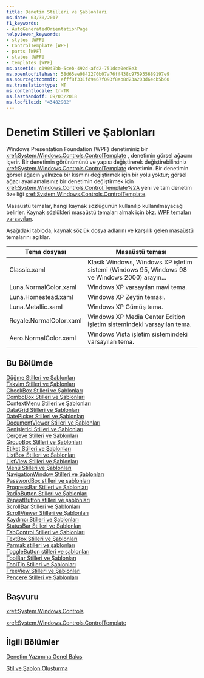 ```yaml
---
title: Denetim Stilleri ve Şablonları
ms.date: 03/30/2017
f1_keywords:
- AutoGeneratedOrientationPage
helpviewer_keywords:
- styles [WPF]
- ControlTemplate [WPF]
- parts [WPF]
- states [WPF]
- templates [WPF]
ms.assetid: c19049bb-5ceb-492d-afd2-751dca0ed8e3
ms.openlocfilehash: 58d65ee9842270b07a76ff438c975955689197e9
ms.sourcegitcommit: efff8f331fd9467f093f8ab8d23a203d6ecb5b60
ms.translationtype: MT
ms.contentlocale: tr-TR
ms.lasthandoff: 09/03/2018
ms.locfileid: "43482982"
---
```

# <a name="control-styles-and-templates"></a>Denetim Stilleri ve Şablonları
Windows Presentation Foundation (WPF) denetiminiz bir <xref:System.Windows.Controls.ControlTemplate> , denetimin görsel ağacını içerir. Bir denetimin görünümünü ve yapısı değiştirerek değiştirebilirsiniz <xref:System.Windows.Controls.ControlTemplate> denetimin. Bir denetimin görsel ağacın yalnızca bir kısmını değiştirmek için bir yolu yoktur; görsel ağacı ayarlamalısınız bir denetimin değiştirmek için <xref:System.Windows.Controls.Control.Template%2A> yeni ve tam denetim özelliği <xref:System.Windows.Controls.ControlTemplate>.  
  
 Masaüstü temalar, hangi kaynak sözlüğünün kullanılıp kullanılmayacağı belirler. Kaynak sözlükleri masaüstü temaları almak için bkz. [WPF temaları varsayılan](https://go.microsoft.com/fwlink/?LinkID=158252).  
  
 Aşağıdaki tabloda, kaynak sözlük dosya adlarını ve karşılık gelen masaüstü temalarını açıklar.  
  
|Tema dosyası|Masaüstü teması|  
|----------------|-------------------|  
|Classic.xaml|Klasik Windows, Windows XP işletim sistemi (Windows 95, Windows 98 ve Windows 2000) arayın...|  
|Luna.NormalColor.xaml|Windows XP varsayılan mavi tema.|  
|Luna.Homestead.xaml|Windows XP Zeytin teması.|  
|Luna.Metallic.xaml|Windows XP Gümüş tema.|  
|Royale.NormalColor.xaml|Windows XP Media Center Edition işletim sistemindeki varsayılan tema.|  
|Aero.NormalColor.xaml|Windows Vista işletim sistemindeki varsayılan tema.|  
  
## <a name="in-this-section"></a>Bu Bölümde  
 [Düğme Stilleri ve Şablonları](../../../../docs/framework/wpf/controls/button-styles-and-templates.md)  
 [Takvim Stilleri ve Şablonları](../../../../docs/framework/wpf/controls/calendar-styles-and-templates.md)  
 [CheckBox Stilleri ve Şablonları](../../../../docs/framework/wpf/controls/checkbox-styles-and-templates.md)  
 [ComboBox Stilleri ve Şablonları](../../../../docs/framework/wpf/controls/combobox-styles-and-templates.md)  
 [ContextMenu Stilleri ve Şablonları](../../../../docs/framework/wpf/controls/contextmenu-styles-and-templates.md)  
 [DataGrid Stilleri ve Şablonları](../../../../docs/framework/wpf/controls/datagrid-styles-and-templates.md)  
 [DatePicker Stilleri ve Şablonları](../../../../docs/framework/wpf/controls/datepicker-styles-and-templates.md)  
 [DocumentViewer Stilleri ve Şablonları](../../../../docs/framework/wpf/controls/documentviewer-styles-and-templates.md)  
 [Genişletici Stilleri ve Şablonları](../../../../docs/framework/wpf/controls/expander-styles-and-templates.md)  
 [Çerçeve Stilleri ve Şablonları](../../../../docs/framework/wpf/controls/frame-styles-and-templates.md)  
 [GroupBox Stilleri ve Şablonları](../../../../docs/framework/wpf/controls/groupbox-styles-and-templates.md)  
 [Etiket Stilleri ve Şablonları](../../../../docs/framework/wpf/controls/label-styles-and-templates.md)  
 [ListBox Stilleri ve Şablonları](../../../../docs/framework/wpf/controls/listbox-styles-and-templates.md)  
 [ListView Stilleri ve Şablonları](../../../../docs/framework/wpf/controls/listview-styles-and-templates.md)  
 [Menü Stilleri ve Şablonları](../../../../docs/framework/wpf/controls/menu-styles-and-templates.md)  
 [NavigationWindow Stilleri ve Şablonları](../../../../docs/framework/wpf/controls/navigationwindow-styles-and-templates.md)  
 [PasswordBox stilleri ve şablonları](../../../../docs/framework/wpf/controls/passwordbox-syles-and-templates.md)  
 [ProgressBar Stilleri ve Şablonları](../../../../docs/framework/wpf/controls/progressbar-styles-and-templates.md)  
 [RadioButton Stilleri ve Şablonları](../../../../docs/framework/wpf/controls/radiobutton-styles-and-templates.md)  
 [RepeatButton stilleri ve şablonları](../../../../docs/framework/wpf/controls/repeatbutton-syles-and-templates.md)  
 [ScrollBar Stilleri ve Şablonları](../../../../docs/framework/wpf/controls/scrollbar-styles-and-templates.md)  
 [ScrollViewer Stilleri ve Şablonları](../../../../docs/framework/wpf/controls/scrollviewer-styles-and-templates.md)  
 [Kaydırıcı Stilleri ve Şablonları](../../../../docs/framework/wpf/controls/slider-styles-and-templates.md)  
 [StatusBar Stilleri ve Şablonları](../../../../docs/framework/wpf/controls/statusbar-styles-and-templates.md)  
 [TabControl Stilleri ve Şablonları](../../../../docs/framework/wpf/controls/tabcontrol-styles-and-templates.md)  
 [TextBox Stilleri ve Şablonları](../../../../docs/framework/wpf/controls/textbox-styles-and-templates.md)  
 [Parmak stilleri ve şablonları](../../../../docs/framework/wpf/controls/thumb-syles-and-templates.md)  
 [ToggleButton stilleri ve şablonları](../../../../docs/framework/wpf/controls/togglebutton-syles-and-templates.md)  
 [ToolBar Stilleri ve Şablonları](../../../../docs/framework/wpf/controls/toolbar-styles-and-templates.md)  
 [ToolTip Stilleri ve Şablonları](../../../../docs/framework/wpf/controls/tooltip-styles-and-templates.md)  
 [TreeView Stilleri ve Şablonları](../../../../docs/framework/wpf/controls/treeview-styles-and-templates.md)  
 [Pencere Stilleri ve Şablonları](../../../../docs/framework/wpf/controls/window-styles-and-templates.md)  
  
## <a name="reference"></a>Başvuru  
 <xref:System.Windows.Controls>  
  
 <xref:System.Windows.Controls.ControlTemplate>  
  
## <a name="related-sections"></a>İlgili Bölümler  
 [Denetim Yazımına Genel Bakış](../../../../docs/framework/wpf/controls/control-authoring-overview.md)  
  
 [Stil ve Şablon Oluşturma](../../../../docs/framework/wpf/controls/styling-and-templating.md)
